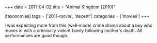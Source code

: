 +++
date = 2011-04-02
title = "Animal Kingdom (2010)"

[taxonomies]
tags = ['2011-movie', 'decent']
categories = ['movies']
+++

I was expecting more from this (well-made) crime drama about a boy who
moves in with a criminally violent family following mother\'s death. All
performances are good though.
